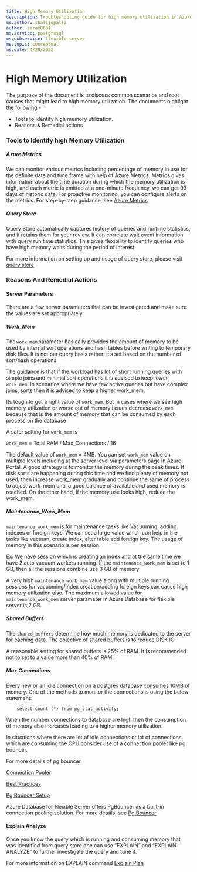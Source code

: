 ```yaml
---
title: High Memory Utilization
description: Troubleshooting guide for high memory utilization in Azure Database for PostgreSQL - Flexible Server
ms.author: sbalijepalli
author: sarat0681
ms.service: postgresql
ms.subservice: flexible-server
ms.topic: conceptual
ms.date: 4/28/2022
---
```


# High Memory Utilization
The purpose of the document is to discuss common scenarios and root causes that might lead to high memory utilization. The documents highlight the following -

-   Tools to Identify high memory utilization. 
-   Reasons & Remedial actions  

### Tools to Identify high Memory Utilization 

##### Azure Metrics
We can monitor various metrics including percentage of memory in use for the definite date and time frame with help of Azure Metrics. Metrics gives information about the time duration during which the memory utilization is high, and each metric is emitted at a one-minute frequency, we can get 93 days of historic data. For proactive monitoring, you can configure alerts on the metrics. For step-by-step guidance, see [Azure Metrics](https://docs.microsoft.com/azure/postgresql/flexible-server/howto-alert-on-metrics)


##### Query Store

Query Store automatically captures history of queries and runtime statistics, and it retains them for your review. It can correlate wait event information with query run time statistics. This gives flexibility to identify queries who have high memory waits during the period of interest. 

For more information on setting up and usage of query store, please visit [query store](https://docs.microsoft.com/azure/postgresql/flexible-server/concepts-query-store)

### Reasons And Remedial Actions

#### Server Parameters

There are a few server parameters that can be investigated and make sure the values are set appropriately  

##### Work_Mem  
The `work_mem` parameter basically provides the amount of memory to be used by internal sort operations and hash tables before writing to temporary disk files. It is not per query basis rather; it’s set based on the number of sort/hash operations. 

The guidance is that if the workload has lot of short running queries with simple joins and minimal sort operations it is advised to keep lower `work_mem`. In scenarios where we have few active queries but have complex joins, sorts then it is advised to keep a higher work_mem. 

Its tough to get a right value of `work_mem`. But in cases where we see high memory utilization or worse out of memory issues decrease `work_mem` because that is the amount of memory that can be consumed by each process on the database

A safer setting for `work_mem` is 

`work_mem` = Total RAM / Max_Connections / 16 

The default value of `work_mem` = 4MB. You can set `work_mem` value on multiple levels including at the server level via parameters page in Azure Portal. A good strategy is to monitor the memory during the peak times. If disk sorts are happening during this time and we find plenty of memory not used, then increase work_mem gradually and continue the same of process to adjust work_mem until a good balance of available and used memory is reached. On the other hand, If the memory use looks high, reduce the work_mem. 

##### Maintenance_Work_Mem 

`maintenance_work_mem` is for maintenance tasks like Vacuuming, adding indexes or foreign keys. We can set a large value which can help in the tasks like vacuum, create index, alter table add foreign key. The usage of memory in this scenario is per session. 

Ex: We have session which is creating an index and at the same time we have 2 auto vacuum workers running. If the `maintenance_work_mem` is set to 1 GB, then all the sessions combine use 3 GB of memory 

A very high `maintenance_work_mem` value along with multiple running sessions for vacuuming/index creation/adding foreign keys can cause high memory utilization also. The maximum allowed value for ``maintenance_work_mem`` server parameter in Azure Database for flexible server is 2 GB.


##### Shared Buffers 

The `shared_buffers` determine how much memory is dedicated to the server for caching data. The objective of shared buffers is to reduce DISK IO. 

A reasonable setting for shared buffers is 25% of RAM. It is recommended not to set to a value more than 40% of RAM. 
                                                                                                         
##### Max Connections 

Every new or an idle connection on a postgres database consumes 10MB of memory. One of the methods to monitor the connections is using the below statement: 
~~~
    select count (*) from pg_stat_activity;
~~~
When the number connections to database are high then the consumption of memory also increases leading to a higher memory utilization. 

In situations where there are lot of idle connections or lot of connections which are consuming the CPU consider use of a connection pooler like pg bouncer.

For more details of pg bouncer

[Connection Pooler](https://techcommunity.microsoft.com/t5/azure-database-for-postgresql/not-all-postgres-connection-pooling-is-equal/ba-p/825717)

[Best Practices](https://techcommunity.microsoft.com/t5/azure-database-for-postgresql/connection-handling-best-practice-with-postgresql/ba-p/790883)

[Pg Bouncer Setup](https://techcommunity.microsoft.com/t5/azure-database-for-postgresql/steps-to-install-and-setup-pgbouncer-connection-pooling-proxy/ba-p/730555)


Azure Database for Flexible Server offers PgBouncer as a built-in connection pooling solution. For more details, see [Pg Bouncer](https://docs.microsoft.com/azure/postgresql/flexible-server/concepts-pgbouncer )

#### Explain Analyze 

Once you know the query which is running and consuming memory that was identified from query store one can use “EXPLAIN” and “EXPLAIN ANALYZE” to further investigate the query and tune it. 

For more information on EXPLAIN command [Explain Plan](https://www.postgresql.org/docs/current/sql-explain.html) 
